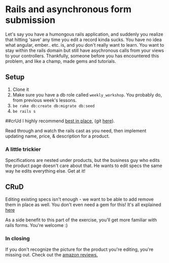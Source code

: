 # Rails and asynchronous form submission

Let's say you have a humongous rails application, and suddenly you
realize that hitting 'save' any time you edit a record kinda sucks. You
have no idea what angular, ember.. etc. is, and you don't really want to
learn. You want to stay within the rails domain but still have
asychronous calls from your views to your controllers. Thankfully,
someone before you has encountered this problem, and like a champ,
made gems and tutorials.

## Setup
1. Clone it
2. Make sure you have a db role called `weekly_workshop`. You probably
   do, from previous week's lessons.
3. `be rake db:create db:migrate db:seed`
4. `be rails s`

##crUd
I highly recommend [best in
place](http://railscasts.com/episodes/302-in-place-editing?view=asciicast),
(git [here](https://github.com/bernat/best_in_place)).

Read through and watch the rails cast as you need, then implement
updating name, price, & description for a product.

### A little trickier
Specifications are nested under products, but the business guy who edits
the product page doesn't care about that. He wants to edit specs the
same way he edits everything else. Get at it!

## CRuD
Editing existing specs isn't enough - we want to be able to add remove
them in place as well. You don't even need a gem for this! It's all
explained
[here](http://www.gotealeaf.com/blog/the-detailed-guide-on-how-ajax-works-with-ruby-on-rails)

As a side benefit to this part of the exercise, you'll get more familiar
with rails forms. You're welcome :)

### In closing

If you don't recognize the picture for the product you're editing,
you're missing out. Check out the [amazon
reviews.](http://www.amazon.com/Hutzler-571-Banana-Slicer/dp/B0047E0EII#revMH)
